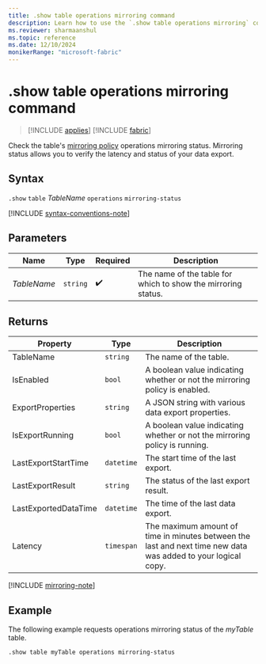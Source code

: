 ```yaml
---
title: .show table operations mirroring command
description: Learn how to use the `.show table operations mirroring` command to check the mirroring policy operations.
ms.reviewer: sharmaanshul
ms.topic: reference
ms.date: 12/10/2024
monikerRange: "microsoft-fabric"
---
```

# .show table operations mirroring command

> [!INCLUDE [applies](../includes/applies-to-version/applies.md)] [!INCLUDE [fabric](../includes/applies-to-version/fabric.md)]

Check the table's [mirroring policy](mirroring-policy.md) operations mirroring status. Mirroring status allows you to verify the latency and status of your data export.

## Syntax

`.show` `table` *TableName* `operations` `mirroring-status`

[!INCLUDE [syntax-conventions-note](../includes/syntax-conventions-note.md)]

## Parameters

|Name|Type|Required|Description|
|--|--|--|--|
|*TableName*| `string` | :heavy_check_mark:|The name of the table for which to show the mirroring status.|

## Returns

| Property | Type | Description |
|-----|-----|-----|
|TableName | `string` | The name of the table. |
|IsEnabled | `bool` | A boolean value indicating whether or not the mirroring policy is enabled. |
|ExportProperties |`string` | A JSON string with various data export properties. |
|IsExportRunning | `bool` | A boolean value indicating whether or not the mirroring policy is running. |
|LastExportStartTime | `datetime`| The start time of the last export. |
|LastExportResult | `string` | The status of the last export result. |
|LastExportedDataTime|`datetime` | The time of the last data export.  |
|Latency | `timespan` |The maximum amount of time in minutes between the last and next time new data was added to your logical copy.  |

[!INCLUDE [mirroring-note](../includes/mirroring-note.md)]

## Example

The following example requests operations mirroring status of the *myTable* table.

```kusto
.show table myTable operations mirroring-status 
```
